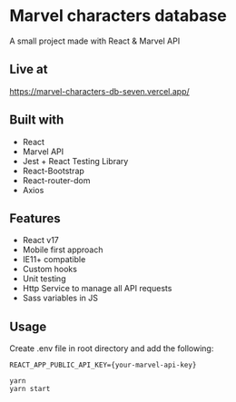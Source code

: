 # Marvel characters database

A small project made with React & Marvel API

## Live at

https://marvel-characters-db-seven.vercel.app/

## Built with

- React
- Marvel API
- Jest + React Testing Library
- React-Bootstrap
- React-router-dom
- Axios

## Features

- React v17
- Mobile first approach
- IE11+ compatible
- Custom hooks
- Unit testing
- Http Service to manage all API requests
- Sass variables in JS

## Usage

Create .env file in root directory and add the following:

```
REACT_APP_PUBLIC_API_KEY={your-marvel-api-key}
```

```
yarn
yarn start
```
